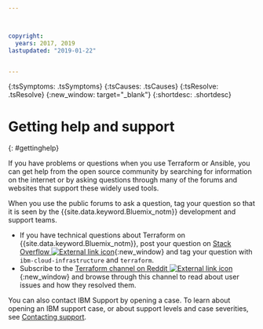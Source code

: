 ```yaml
---



copyright:
  years: 2017, 2019
lastupdated: "2019-01-22"


---
```


{:tsSymptoms: .tsSymptoms} 
{:tsCauses: .tsCauses} 
{:tsResolve: .tsResolve} 
{:new_window: target="_blank"}
{:shortdesc: .shortdesc}

# Getting help and support 
{: #gettinghelp}

If you have problems or questions when you use Terraform or Ansible, you can get help from the open source community by searching for information on the internet or by asking questions through many of the forums and websites that support these widely used tools.

When you use the public forums to ask a question, tag your question so that it is seen by the {{site.data.keyword.Bluemix_notm}} development and support teams.
* If you have technical questions about Terraform on {{site.data.keyword.Bluemix_notm}}, post your question on [Stack Overflow ![External link icon](../icons/launch-glyph.svg "External link icon")](http://stackoverflow.com/search?q=ibm-cloud-infrastructure+terraform){:new_window} and tag your question with `ibm-cloud-infrastructure` and `terraform`.
* Subscribe to the [Terraform channel on Reddit ![External link icon](../icons/launch-glyph.svg "External link icon")](https://www.reddit.com/r/Terraform/){:new_window} and browse through this channel to read about user issues and how they resolved them. 

You can also contact IBM Support by opening a case. To learn about opening an IBM support case, or about support levels and case severities, see [Contacting support](/docs/get-support/howtogetsupport.html#getting-customer-support). 

